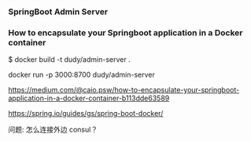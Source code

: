 
### SpringBoot Admin Server




### How to encapsulate your Springboot application in a Docker container


$ docker build -t  dudy/admin-server .

docker run -p 3000:8700 dudy/admin-server 


https://medium.com/@caio.psw/how-to-encapsulate-your-springboot-application-in-a-docker-container-b113dde63589

https://spring.io/guides/gs/spring-boot-docker/


问题: 怎么连接外边 consul？